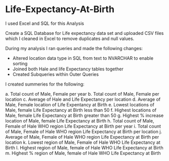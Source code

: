 # Life-Expectancy-At-Birth

I used Excel and SQL for this Analysis

Create a SQL Database for Life expectancy data set and uploaded CSV files which I cleaned in Excel to remove duplicates and null values.  

During my analysis I ran queries and made the following changes:

- Altered location data type in SQL from text to NVARCHAR to enable sorting  
- Joined both Hale and life Expectancy tables together
- Created Subqueries within Outer Queries

I created summeries for the following:

a. Total count of Male, Female per year
b. Total count of Male, Female per location
c. Average of Hale and Life Expectancy per location
d. Average of Male, Female location of Life Expentancy at Birth
e. Lowest locations of Male, female Life Expectancy at Birth less than 50
f. Highest locations of Male, female Life Expectancy at Birth greater than 50
g. Highest % increase location of Male, female Life Expectancy at Birth
h. Total count of Male, Female of Hale WHO region Life Expectancy at Birth per year
i. Total count of Male, Female of Hale WHO region Life Expectancy at Birth per location
j. Average of Male, Female of Hale WHO region Life Expectancy at Birth per location
k. Lowest region of Male, Female of Hale WHO Life Expectancy at Birth 
l. Highest region of Male, female of Hale WHO Life Expectancy at Birth
m. Highest % region of Male, female of Hale WHO Life Expectancy at Birth

